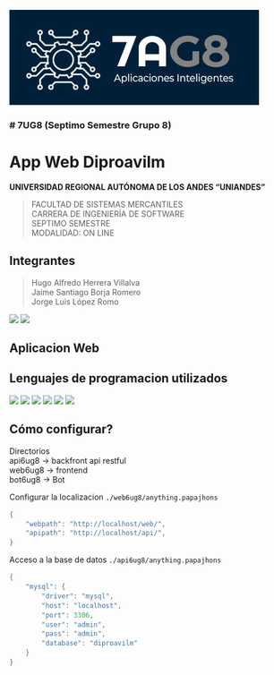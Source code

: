 ![7AG8](logo7AG8.jpg)
### # 7UG8 (Septimo Semestre Grupo 8)
# App Web Diproavilm

**UNIVERSIDAD REGIONAL AUTÓNOMA DE LOS ANDES 
“UNIANDES”** <br>
>FACULTAD DE SISTEMAS MERCANTILES <br>
CARRERA DE INGENIERÍA DE SOFTWARE <br>
SEPTIMO SEMESTRE <br>
MODALIDAD: ON LINE

## Integrantes
>Hugo Alfredo Herrera Villalva <br>
Jaime Santiago Borja Romero <br>
Jorge Luis López Romo <br>

![](https://img.shields.io/badge/NOV-2024-green) 
![](https://img.shields.io/badge/ABR-2025-red) 

## Aplicacion Web 
## Lenguajes de programacion utilizados

![](https://img.shields.io/badge/PHP-8.1.10-blue) 
![](https://img.shields.io/badge/HTML-5-blue) 
![](https://img.shields.io/badge/CSS-3-blue) 
![](https://img.shields.io/badge/Bootstrap-5.3.3-blue) 
![](https://img.shields.io/badge/Lang-Javascript-yellow) 
![](https://img.shields.io/badge/JQuery-3.7.1-blue) 


## Cómo configurar?

Directorios <br>
api6ug8 -> backfront api restful <br>
web6ug8 -> frontend <br>
bot6ug8 -> Bot <br>

Configurar la localizacion `./web6ug8/anything.papajhons`
```c
{
    "webpath": "http://localhost/web/",
    "apipath": "http://localhost/api/",
}
```

Acceso a la base de datos `./api6ug8/anything.papajhons`
```c
{
    "mysql": {
        "driver": "mysql",
        "host": "localhost",
        "port": 3306,
        "user": "admin",
        "pass": "admin",
        "database": "diproavilm"
    }
}
```






